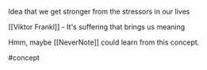 Idea that we get stronger from the stressors in our lives 

[[Viktor Frankl]] - It's suffering that brings us meaning


Hmm, maybe [[NeverNote]] could learn from this concept.

#concept 